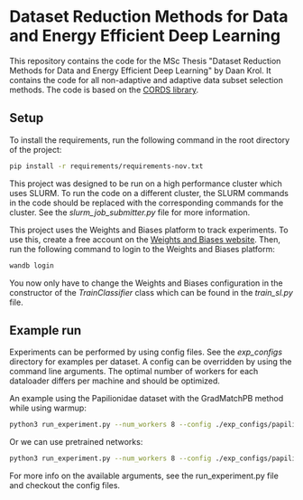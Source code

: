 # Dataset Reduction Methods for Data and Energy Efficient Deep Learning

This repository contains the code for the MSc Thesis "Dataset Reduction Methods for Data and Energy Efficient Deep Learning" by Daan Krol. It contains the code for all non-adaptive and adaptive data subset selection methods. The code is based on the [CORDS library](https://github.com/decile-team/cords).

## Setup
To install the requirements, run the following command in the root directory of the project:

```bash
pip install -r requirements/requirements-nov.txt
```

This project was designed to be run on a high performance cluster which uses SLURM. To run the code on a different cluster, the SLURM commands in the code should be replaced with the corresponding commands for the cluster. See the _slurm_job_submitter.py_ file for more information.

This project uses the Weights and Biases platform to track experiments. To use this, create a free account on the [Weights and Biases website](https://wandb.ai/). Then, run the following command to login to the Weights and Biases platform:

```bash
wandb login
```

You now only have to change the Weights and Biases configuration in the constructor of the _TrainClassifier_ class which can be found in the _train_sl.py_ file. 


## Example run

Experiments can be performed by using config files. See the _exp_configs_ directory for examples per dataset. A config can be overridden by using the command line arguments. The optimal number of workers for each dataloader differs per machine and should be optimized.

An example using the Papilionidae dataset with the GradMatchPB method while using warmup:
```bash
python3 run_experiment.py --num_workers 8 --config ./exp_configs/papilion/config_gradmatchpb.py --fraction 0.2 --select_every 10 --kappa 0.5
```

Or we can use pretrained networks:
```bash
python3 run_experiment.py --num_workers 8 --config ./exp_configs/papilion/config_gradmatchpb.py --fraction 0.2 --select_every 10 --pretrained --finetune --lr 0.005 --kappa 0.3 --epochs 150
```

For more info on the available arguments, see the run_experiment.py file and checkout the config files.